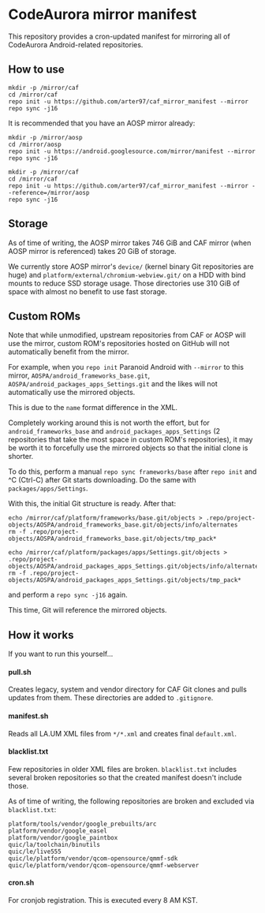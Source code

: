 # CodeAurora mirror manifest

This repository provides a cron-updated manifest for mirroring all of CodeAurora Android-related repositories.

## How to use

```
mkdir -p /mirror/caf
cd /mirror/caf
repo init -u https://github.com/arter97/caf_mirror_manifest --mirror
repo sync -j16
```

It is recommended that you have an AOSP mirror already:
```
mkdir -p /mirror/aosp
cd /mirror/aosp
repo init -u https://android.googlesource.com/mirror/manifest --mirror
repo sync -j16

mkdir -p /mirror/caf
cd /mirror/caf
repo init -u https://github.com/arter97/caf_mirror_manifest --mirror --reference=/mirror/aosp
repo sync -j16
```

## Storage

As of time of writing, the AOSP mirror takes 746 GiB and CAF mirror (when AOSP mirror is referenced) takes 20 GiB of storage.

We currently store AOSP mirror's `device/` (kernel binary Git repositories are huge) and
`platform/external/chromium-webview.git/` on a HDD with bind mounts to reduce SSD storage usage.
Those directories use 310 GiB of space with almost no benefit to use fast storage.

## Custom ROMs

Note that while unmodified, upstream repositories from CAF or AOSP will use the mirror,
custom ROM's repositories hosted on GitHub will not automatically benefit from the mirror.

For example, when you `repo init` Paranoid Android with `--mirror` to this mirror,
`AOSPA/android_frameworks_base.git`, `AOSPA/android_packages_apps_Settings.git` and the likes will not
automatically use the mirrored objects.

This is due to the `name` format difference in the XML.

Completely working around this is not worth the effort, but for `android_frameworks_base` and
`android_packages_apps_Settings` (2 repositories that take the most space in custom ROM's repositories),
it may be worth it to forcefully use the mirrored objects so that the initial clone is shorter.

To do this, perform a manual `repo sync frameworks/base` after `repo init` and ^C (Ctrl-C) after Git starts downloading.
Do the same with `packages/apps/Settings`.

With this, the initial Git structure is ready.
After that:
```
echo /mirror/caf/platform/frameworks/base.git/objects > .repo/project-objects/AOSPA/android_frameworks_base.git/objects/info/alternates
rm -f .repo/project-objects/AOSPA/android_frameworks_base.git/objects/tmp_pack*

echo /mirror/caf/platform/packages/apps/Settings.git/objects > .repo/project-objects/AOSPA/android_packages_apps_Settings.git/objects/info/alternates
rm -f .repo/project-objects/AOSPA/android_packages_apps_Settings.git/objects/tmp_pack*
```
and perform a `repo sync -j16` again.

This time, Git will reference the mirrored objects.

## How it works

If you want to run this yourself...

#### pull.sh

Creates legacy, system and vendor directory for CAF Git clones and pulls updates from them.
These directories are added to `.gitignore`.

#### manifest.sh

Reads all LA.UM XML files from `*/*.xml` and creates final `default.xml`.

#### blacklist.txt

Few repositories in older XML files are broken.
`blacklist.txt` includes several broken repositories so that the created manifest doesn't include those.

As of time of writing, the following repositories are broken and excluded via `blacklist.txt`:
```
platform/tools/vendor/google_prebuilts/arc
platform/vendor/google_easel
platform/vendor/google_paintbox
quic/la/toolchain/binutils
quic/le/live555
quic/le/platform/vendor/qcom-opensource/qmmf-sdk
quic/le/platform/vendor/qcom-opensource/qmmf-webserver
```

#### cron.sh

For cronjob registration. This is executed every 8 AM KST.
